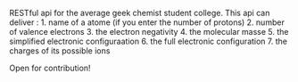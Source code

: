 RESTful api for the average geek chemist student college.
This api can deliver :
    1. name of a atome (if you enter the number of protons)
    2. number of valence electrons
    3. the electron negativity
    4. the molecular masse
    5. the simplified electronic configuraation
    6. the full electronic configuration
    7. the charges of its possible ions

Open for contribution!
